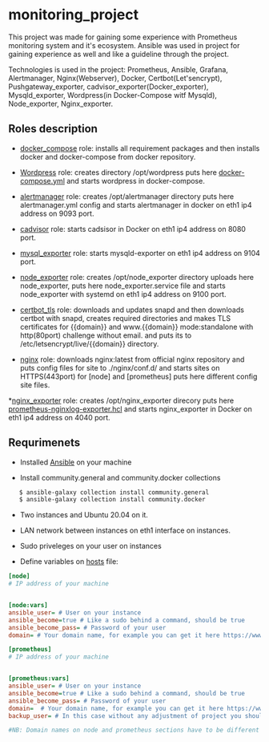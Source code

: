 # monitoring_project

This project was made for gaining some experience with Prometheus monitoring system and it's ecosystem.
Ansible was used in project for gaining experience as well and like a guideline through the project.

Technologies is used in the project: Prometheus, Ansible, Grafana, Alertmanager, Nginx(Webserver), Docker, Certbot(Let'sencrypt), Pushgateway_exporter, cadvisor_exporter(Docker_exporter), Mysqld_exporter, Wordpress(in Docker-Compose witf Mysqld), Node_exporter, Nginx_exporter.

## Roles description 


* [docker_compose](https://github.com/DevEnv-94/monitoring_project/blob/master/docker_compose/tasks/main.yml) role: installs all requirement packages and then installs docker and docker-compose from docker repository.

* [Wordpress](https://github.com/DevEnv-94/monitoring_project/tree/master/wordpress/tasks) role: creates directory /opt/wordpress puts here [docker-compose.yml](https://github.com/DevEnv-94/monitoring_project/blob/master/wordpress/templates/docker-compose.yml.j2) and starts wordpress in docker-compose.

* [alertmanager](https://github.com/DevEnv-94/monitoring_project/blob/master/alertmanager/tasks/main.yml) role: creates /opt/alertmanager directory puts here alertmanager.yml config and starts alertmanager in docker on eth1 ip4 address on 9093 port.

* [cadvisor](https://github.com/DevEnv-94/monitoring_project/blob/master/cadvisor/tasks/main.yml) role: starts cadsisor in Docker on eth1 ip4 address on 8080 port.

* [mysql_exporter](https://github.com/DevEnv-94/monitoring_project/blob/master/mysql_exporter/tasks/main.yml) role: starts mysqld-exporter on eth1 ip4 address on 9104 port.

* [node_exporter](https://github.com/DevEnv-94/monitoring_project/blob/master/node_exporter/tasks/main.yml) role: creates /opt/node_exporter directory uploads here node_exporter, puts here node_exporter.service file and starts node_exporter with systemd on eth1 ip4 address on 9100 port.

* [certbot_tls](https://github.com/DevEnv-94/monitoring_project/blob/master/certbot_tls/tasks/main.yml) role: downloads and updates snapd and then downloads certbot with snapd, creates required directories and makes TLS certificates for {{domain}} and www.{{domain}} mode:standalone with http(80port) challenge without email. and puts its to /etc/letsencrypt/live/{{domain}} directory.

* [nginx](https://github.com/DevEnv-94/monitoring_project/blob/master/nginx/tasks/main.yml) role: downloads nginx:latest from official nginx repository and puts config files for site to ./nginx/conf.d/ and starts sites on HTTPS(443port) for [node] and [prometheus] puts here different config site files.

*[nginx_exporter](https://github.com/DevEnv-94/monitoring_project/blob/master/nginx_exporter/tasks/main.yml) role: creates /opt/nginx_exporter direcory puts here [prometheus-nginxlog-exporter.hcl](https://github.com/DevEnv-94/monitoring_project/blob/master/nginx_exporter/tasks/main.yml) and starts nginx_exporter in Docker on eth1 ip4 address on 4040 port.

## Requrimenets

* Installed [Ansible](https://docs.ansible.com/ansible/latest/installation_guide/intro_installation.html) on your machine

* Install community.general and community.docker collections
```bash
   $ ansible-galaxy collection install community.general
   $ ansible-galaxy collection install community.docker
```
* Two instances and Ubuntu 20.04 on it.

* LAN network between instances on eth1 interface on instances.

* Sudo priveleges on your user on instances

* Define variables on [hosts](https://github.com/DevEnv-94/monitoring_project/blob/master/hosts) file:

```ini
[node]
# IP address of your machine


[node:vars]
ansible_user= # User on your instance
ansible_become=true # Like a sudo behind a command, should be true
ansible_become_pass= # Password of your user
domain= # Your domain name, for example you can get it here https://www.namecheap.com or use something free like https://sslip.io or https://nip.io . (without www subdomain)

[prometheus]
# IP address of your machine


[prometheus:vars]
ansible_user= # User on your instance
ansible_become=true # Like a sudo behind a command, should be true
ansible_become_pass= # Password of your user
domain=  # Your domain name, for example you can get it here https://www.namecheap.com or use something free like https://sslip.io or https://nip.io . (without www subdomain)
backup_user= # In this case without any adjustment of project you should use same user which you used on [node] section.

#NB: Domain names on node and prometheus sections have to be different but you can use on [prometheus] section your [node] domain with additional subdomain for example [grafana.yourdomain.com]
```

